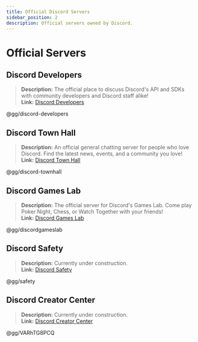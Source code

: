 ```yaml
---
title: Official Discord Servers
sidebar_position: 2
description: Official servers owned by Discord.
---
```


# Official Servers

## Discord Developers

> **Description:** The official place to discuss Discord's API and SDKs with community developers and Discord staff alike!   <br/>
**Link:** [Discord Developers](https://discord.gg/discord-developers)

@gg/discord-developers

## Discord Town Hall

> **Description:** An official general chatting server for people who love Discord.  Find the latest news, events, and a community you love!   <br/>
**Link:** [Discord Town Hall](https://discord.gg/discord-townhall)

@gg/discord-townhall

## Discord Games Lab

> **Description:** The official server for Discord's Games Lab. Come play Poker Night, Chess, or Watch Together with your friends!   <br/>
**Link:** [Discord Games Lab](https://discord.gg/discordgameslab)

@gg/discordgameslab

## Discord Safety

> **Description:** Currently under construction.  <br/>
**Link:** [Discord Safety](https://discord.gg/safety)

@gg/safety

## Discord Creator Center

> **Description:** Currently under construction.  <br/>
**Link:** [Discord Creator Center](https://discord.gg/VARhTG8PCQ)

@gg/VARhTG8PCQ
